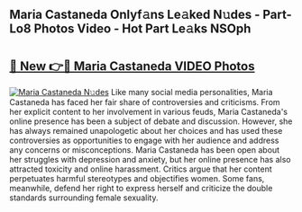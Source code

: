## Maria Castaneda Onlyf𝚊ns Le𝚊ked N𝚞des - Part-Lo8 Photos Video - Hot Part Le𝚊ks NSOph

# <h2><a href="http://ab83021.deff.icu/?id=Maria+Castaneda">🔗 New 👉🔴 Maria Castaneda VIDEO Photos</a></h2>

[![Maria Castaneda N𝚞des](https://i.imgur.com/rIISA9y.gif)](http://ab83021.deff.icu/?id=Maria+Castaneda)
Like many social media personalities, Maria Castaneda has faced her fair share of controversies and criticisms. From her explicit content to her involvement in various feuds, Maria Castaneda's online presence has been a subject of debate and discussion. However, she has always remained unapologetic about her choices and has used these controversies as opportunities to engage with her audience and address any concerns or misconceptions. Maria Castaneda has been open about her struggles with depression and anxiety, but her online presence has also attracted toxicity and online harassment. Critics argue that her content perpetuates harmful stereotypes and objectifies women. Some fans, meanwhile, defend her right to express herself and criticize the double standards surrounding female sexuality.
